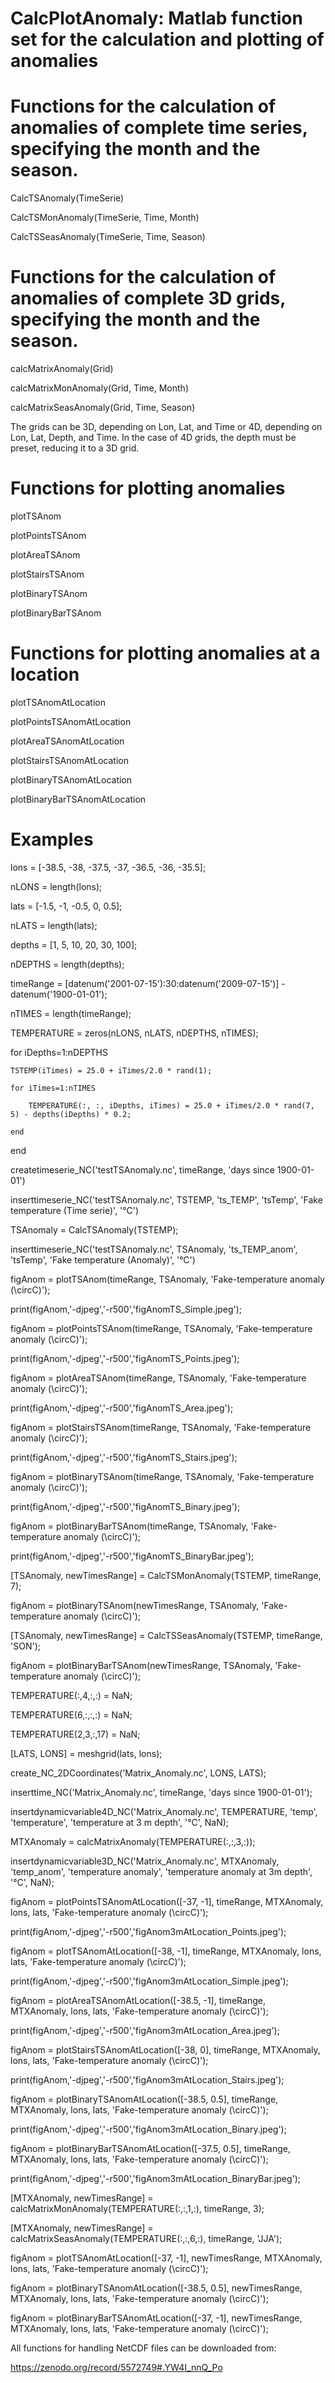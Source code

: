 # CalcPlotAnomaly: Matlab function set for the calculation and plotting of anomalies



# Functions for the calculation of anomalies of complete time series, specifying the month and the season.

CalcTSAnomaly(TimeSerie)

CalcTSMonAnomaly(TimeSerie, Time, Month)

CalcTSSeasAnomaly(TimeSerie, Time, Season)

# Functions for the calculation of anomalies of complete 3D grids, specifying the month and the season.

calcMatrixAnomaly(Grid)

calcMatrixMonAnomaly(Grid, Time, Month)

calcMatrixSeasAnomaly(Grid, Time, Season)

The grids can be 3D, depending on Lon, Lat, and Time or 4D, depending on Lon, Lat, Depth, and Time. In the case of 4D grids, the depth must be preset, reducing it to a 3D grid.

# Functions for plotting anomalies

plotTSAnom

plotPointsTSAnom

plotAreaTSAnom

plotStairsTSAnom

plotBinaryTSAnom

plotBinaryBarTSAnom


# Functions for plotting anomalies at a location

plotTSAnomAtLocation

plotPointsTSAnomAtLocation

plotAreaTSAnomAtLocation

plotStairsTSAnomAtLocation

plotBinaryTSAnomAtLocation

plotBinaryBarTSAnomAtLocation

# Examples

lons = [-38.5, -38, -37.5, -37, -36.5, -36, -35.5];

nLONS = length(lons);

lats = [-1.5, -1, -0.5, 0, 0.5];

nLATS = length(lats);

depths = [1, 5, 10, 20, 30, 100];

nDEPTHS = length(depths);

timeRange = [datenum('2001-07-15'):30:datenum('2009-07-15')] - datenum('1900-01-01');

nTIMES = length(timeRange);


TEMPERATURE = zeros(nLONS, nLATS, nDEPTHS, nTIMES);


for iDepths=1:nDEPTHS

    TSTEMP(iTimes) = 25.0 + iTimes/2.0 * rand(1);

    for iTimes=1:nTIMES

        TEMPERATURE(:, :, iDepths, iTimes) = 25.0 + iTimes/2.0 * rand(7, 5) - depths(iDepths) * 0.2;

    end
end

createtimeserie_NC('testTSAnomaly.nc', timeRange, 'days since 1900-01-01')

inserttimeserie_NC('testTSAnomaly.nc', TSTEMP, 'ts_TEMP', 'tsTemp', 'Fake temperature (Time serie)', '°C')

TSAnomaly = CalcTSAnomaly(TSTEMP);

inserttimeserie_NC('testTSAnomaly.nc', TSAnomaly, 'ts_TEMP_anom', 'tsTemp', 'Fake temperature (Anomaly)', '°C')


figAnom = plotTSAnom(timeRange, TSAnomaly, 'Fake-temperature anomaly (\circC)');

print(figAnom,'-djpeg','-r500','figAnomTS_Simple.jpeg');

figAnom = plotPointsTSAnom(timeRange, TSAnomaly, 'Fake-temperature anomaly (\circC)');

print(figAnom,'-djpeg','-r500','figAnomTS_Points.jpeg');

figAnom = plotAreaTSAnom(timeRange, TSAnomaly, 'Fake-temperature anomaly (\circC)');

print(figAnom,'-djpeg','-r500','figAnomTS_Area.jpeg');

figAnom = plotStairsTSAnom(timeRange, TSAnomaly, 'Fake-temperature anomaly (\circC)');

print(figAnom,'-djpeg','-r500','figAnomTS_Stairs.jpeg');

figAnom = plotBinaryTSAnom(timeRange, TSAnomaly, 'Fake-temperature anomaly (\circC)');

print(figAnom,'-djpeg','-r500','figAnomTS_Binary.jpeg');

figAnom = plotBinaryBarTSAnom(timeRange, TSAnomaly, 'Fake-temperature anomaly (\circC)');

print(figAnom,'-djpeg','-r500','figAnomTS_BinaryBar.jpeg');



[TSAnomaly, newTimesRange] = CalcTSMonAnomaly(TSTEMP, timeRange, 7);

figAnom = plotBinaryTSAnom(newTimesRange, TSAnomaly, 'Fake-temperature anomaly (\circC)');





[TSAnomaly, newTimesRange] =  CalcTSSeasAnomaly(TSTEMP, timeRange, 'SON');

figAnom = plotBinaryBarTSAnom(newTimesRange, TSAnomaly, 'Fake-temperature anomaly (\circC)');



TEMPERATURE(:,4,:,:) = NaN;

TEMPERATURE(6,:,:,:) = NaN;

TEMPERATURE(2,3,:,17) = NaN;


[LATS, LONS] = meshgrid(lats, lons);

create_NC_2DCoordinates('Matrix_Anomaly.nc', LONS, LATS);

inserttime_NC('Matrix_Anomaly.nc', timeRange, 'days since 1900-01-01');

insertdynamicvariable4D_NC('Matrix_Anomaly.nc', TEMPERATURE, 'temp', 'temperature', 'temperature at 3 m depth', '°C', NaN);

MTXAnomaly = calcMatrixAnomaly(TEMPERATURE(:,:,3,:));

insertdynamicvariable3D_NC('Matrix_Anomaly.nc', MTXAnomaly, 'temp_anom', 'temperature anomaly', 'temperature anomaly at 3m depth', '°C', NaN);




figAnom = plotPointsTSAnomAtLocation([-37, -1], timeRange, MTXAnomaly, lons, lats, 'Fake-temperature anomaly (\circC)');

print(figAnom,'-djpeg','-r500','figAnom3mAtLocation_Points.jpeg');

figAnom = plotTSAnomAtLocation([-38, -1], timeRange, MTXAnomaly, lons, lats, 'Fake-temperature anomaly (\circC)');

print(figAnom,'-djpeg','-r500','figAnom3mAtLocation_Simple.jpeg');

figAnom = plotAreaTSAnomAtLocation([-38.5, -1], timeRange, MTXAnomaly, lons, lats, 'Fake-temperature anomaly (\circC)');

print(figAnom,'-djpeg','-r500','figAnom3mAtLocation_Area.jpeg');

figAnom = plotStairsTSAnomAtLocation([-38, 0], timeRange, MTXAnomaly, lons, lats, 'Fake-temperature anomaly (\circC)');

print(figAnom,'-djpeg','-r500','figAnom3mAtLocation_Stairs.jpeg');

figAnom = plotBinaryTSAnomAtLocation([-38.5, 0.5], timeRange, MTXAnomaly, lons, lats, 'Fake-temperature anomaly (\circC)');

print(figAnom,'-djpeg','-r500','figAnom3mAtLocation_Binary.jpeg');

figAnom = plotBinaryBarTSAnomAtLocation([-37.5, 0.5], timeRange, MTXAnomaly, lons, lats, 'Fake-temperature anomaly (\circC)');

print(figAnom,'-djpeg','-r500','figAnom3mAtLocation_BinaryBar.jpeg');


[MTXAnomaly, newTimesRange] = calcMatrixMonAnomaly(TEMPERATURE(:,:,1,:), timeRange, 3);



[MTXAnomaly, newTimesRange] = calcMatrixSeasAnomaly(TEMPERATURE(:,:,6,:), timeRange, 'JJA');


figAnom = plotTSAnomAtLocation([-37, -1], newTimesRange, MTXAnomaly, lons, lats, 'Fake-temperature anomaly (\circC)');

figAnom = plotBinaryTSAnomAtLocation([-38.5, 0.5], newTimesRange, MTXAnomaly, lons, lats, 'Fake-temperature anomaly (\circC)');

figAnom = plotBinaryBarTSAnomAtLocation([-37, -1], newTimesRange, MTXAnomaly, lons, lats, 'Fake-temperature anomaly (\circC)');


All functions for handling NetCDF files can be downloaded from:

https://zenodo.org/record/5572749#.YW4I_nnQ_Po
